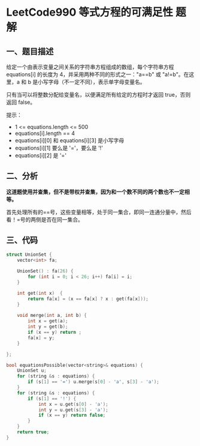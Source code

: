 # LeetCode990 等式方程的可满足性 题解

## 一、题目描述

给定一个由表示变量之间关系的字符串方程组成的数组，每个字符串方程 equations[i] 的长度为 4，并采用两种不同的形式之一："a==b" 或 "a!=b"。在这里，a 和 b 是小写字母（不一定不同），表示单字母变量名。

只有当可以将整数分配给变量名，以便满足所有给定的方程时才返回 true，否则返回 false。 

提示：

+ 1 <= equations.length <= 500
+ equations[i].length == 4
+ equations\[i][0] 和 equations\[i][3] 是小写字母
+ equations\[i][1] 要么是 '='，要么是 '!'
+ equations\[i][2] 是 '='



## 二、分析

**这道题使用并查集，但不是带权并查集，因为和一个数不同的两个数也不一定相等。**

首先处理所有的==号，这些变量相等，处于同一集合，即同一连通分量中，然后看！=号的两侧是否在同一集合。



## 三、代码

```c++
struct UnionSet {
    vector<int> fa;
    
    UnionSet() : fa(26) {
        for (int i = 0; i < 26; i++) fa[i] = i;
    }

    int get(int x)  {
        return fa[x] = (x == fa[x] ? x : get(fa[x]));
    }
    
    void merge(int a, int b) {
        int x = get(a);
        int y = get(b);
        if (x == y) return ;
        fa[x] = y;
    }

};

bool equationsPossible(vector<string>& equations) {
    UnionSet u;
    for (string &s : equations) {
        if (s[1] == '=') u.merge(s[0] - 'a', s[3] - 'a');
    }
    for (string &s : equations) {
        if (s[1] == '!') {
            int x = u.get(s[0] - 'a');
            int y = u.get(s[3] - 'a');
            if (x == y) return false;
        }
    }
    return true;
}
```

